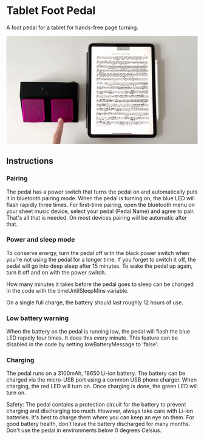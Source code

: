 # Tablet Foot Pedal
A foot pedal for a tablet for hands-free page turning.

![Foot pedal connected to tablet turning pages of sheet music](https://github.com/kvriet/Tablet-pedal/blob/main/Pictures/pedal-turning-pages.gif?raw=true)

## Instructions
### Pairing
The pedal has a power switch that turns the pedal on and automatically puts it in bluetooth pairing mode. When the pedal is turning on, the blue LED will flash rapidly three times. For first-time pairing, open the bluetooth menu on your sheet music device, select your pedal (Pedal Name) and agree to pair. That's all that is needed. On most devices pairing will be automatic after that.

### Power and sleep mode
To conserve energy, turn the pedal off with the black power switch when you're not using the pedal for a longer time. If you forget to switch it off, the pedal will go into deep sleep after 15 minutes. To wake the pedal up again, turn it off and on with the power switch.

How many minutes it takes before the pedal goes to sleep can be changed in the code with the timeUntilSleepMins variable.

On a single full charge, the battery should last roughly 12 hours of use.

### Low battery warning
When the battery on the pedal is running low, the pedal will flash the blue LED rapidly four times. It does this every minute.
This feature can be disabled in the code by setting lowBatteryMessage to 'false'.

### Charging
The pedal runs on a 3100mAh, 18650 Li-ion battery. The battery can be charged via the micro-USB port using a common USB phone charger. When charging, the red LED will turn on. Once charging is done, the green LED will turn on.

Safety: The pedal contains a protection circuit for the battery to prevent charging and discharging too much. However, always take care with Li-ion batteries. It's best to charge them where you can keep an eye on them. For good battery health, don't leave the battery discharged for many months. Don't use the pedal in environments below 0 degrees Celsius.
